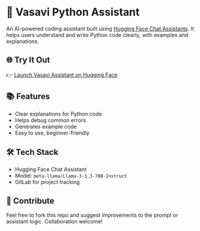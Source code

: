 # 🤖 Vasavi Python Assistant

An AI-powered coding assistant built using [Hugging Face Chat Assistants](https://huggingface.co/chat/assistants). It helps users understand and write Python code clearly, with examples and explanations.

## 🌐 Try It Out

👉 [Launch Vasavi Assistant on Hugging Face](https://huggingface.co/chat/assistant/685fbf9e4b11d050aafa03be)

## 📚 Features

- Clear explanations for Python code
- Helps debug common errors
- Generates example code
- Easy to use, beginner-friendly

## 🛠 Tech Stack

- Hugging Face Chat Assistant
- Model: `meta-llama/Llama-3-3.3-70B-Instruct`
- GitLab for project tracking

## 🤝 Contribute

Feel free to fork this repo and suggest improvements to the prompt or assistant logic. Collaboration welcome!
